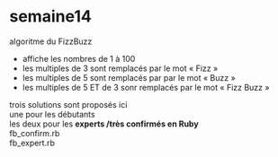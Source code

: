 # semaine14

algoritme du FizzBuzz <br>
<ul>
<li>affiche les nombres de 1 à 100 </li>
<li>les multiples de 3 sont remplacés par le mot « Fizz »</li>
<li>les multiples de 5 sont remplacés par par le mot « Buzz »</li>
<li>les multiples  de 5 ET de 3  sonr remplacés par le mot « Fizz Buzz »</li>
</ul>
trois solutions sont proposés ici <br>
une pour les débutants <br>
les deux pour les <b> experts /très confirmés en Ruby </b><br>
fb_confirm.rb <br>
fb_expert.rb <br><br>
